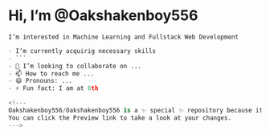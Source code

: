 # Hi, I’m @Oakshakenboy556
 `I’m interested in Machine Learning and Fullstack Web Development`
 ```python
- I’m currently acquirig necessary skills
- ```
- 💞️ I’m looking to collaborate on ...
- 📫 How to reach me ...
- 😄 Pronouns: ...
- ⚡ Fun fact: I am at 8th

<!---
Oakshakenboy556/Oakshakenboy556 is a ✨ special ✨ repository because its `README.md` (this file) appears on your GitHub profile.
You can click the Preview link to take a look at your changes.
--->

